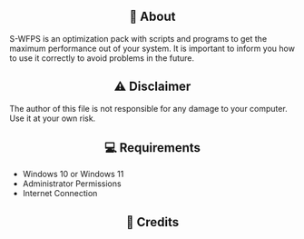 <center>
<h2> 👋 About</h2> 
</center>

S-WFPS is an optimization pack with scripts and programs to get the maximum performance out of your system. It is important to inform you how to use it correctly to avoid problems in the future.

<center>
<h2> ⚠️ Disclaimer</h2> 
</center>

The author of this file is not responsible for any damage to your computer. Use it at your own risk.

<center>
<h2> 💻 Requirements</h2> 
</center>

- Windows 10 or Windows 11
- Administrator Permissions
- Internet Connection

<center>
<h2> 💎 Credits</h2> 
</center>